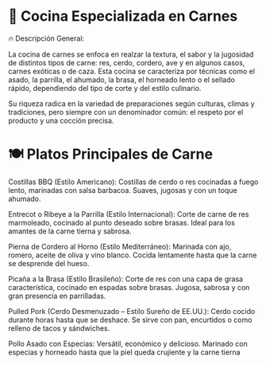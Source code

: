 # 🥩 Cocina Especializada en Carnes
🔥 Descripción General:

La cocina de carnes se enfoca en realzar la textura, el sabor y la jugosidad de distintos tipos de carne: res, cerdo, cordero, ave y en algunos casos, carnes exóticas o de caza. Esta cocina se caracteriza por técnicas como el asado, la parrilla, el ahumado, la brasa, el horneado lento o el sellado rápido, dependiendo del tipo de corte y del estilo culinario.

Su riqueza radica en la variedad de preparaciones según culturas, climas y tradiciones, pero siempre con un denominador común: el respeto por el producto y una cocción precisa.

# 🍽️ Platos Principales de Carne

Costillas BBQ (Estilo Americano):
Costillas de cerdo o res cocinadas a fuego lento, marinadas con salsa barbacoa. Suaves, jugosas y con un toque ahumado.

Entrecot o Ribeye a la Parrilla (Estilo Internacional):
Corte de carne de res marmoleado, cocinado al punto deseado sobre brasas. Ideal para los amantes de la carne tierna y sabrosa.

Pierna de Cordero al Horno (Estilo Mediterráneo):
Marinada con ajo, romero, aceite de oliva y vino blanco. Cocida lentamente hasta que la carne se desprende del hueso.

Picaña a la Brasa (Estilo Brasileño):
Corte de res con una capa de grasa característica, cocinado en espadas sobre brasas. Jugosa, sabrosa y con gran presencia en parrilladas.

Pulled Pork (Cerdo Desmenuzado – Estilo Sureño de EE.UU.):
Cerdo cocido durante horas hasta que se deshace. Se sirve con pan, encurtidos o como relleno de tacos y sándwiches.

Pollo Asado con Especias:
Versátil, económico y delicioso. Marinado con especias y horneado hasta que la piel queda crujiente y la carne tierna